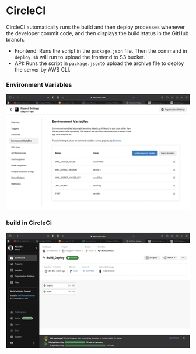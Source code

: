 # CircleCI

CircleCI automatically runs the build and then deploy processes whenever the developer commit code, and then displays the build status in the GitHub branch.

- Frontend: Runs the script in the `package.json` file. Then the command in `deploy.sh` will run to upload the frontend to S3 bucket.
- API: Runs the script in `package.json`to upload the archive file to deploy the server by AWS CLI.

### Environment Variables

![env](../screenshots/ci-var.PNG)

### build in CircleCi

![circleci](../screenshots/ci-run.PNG)